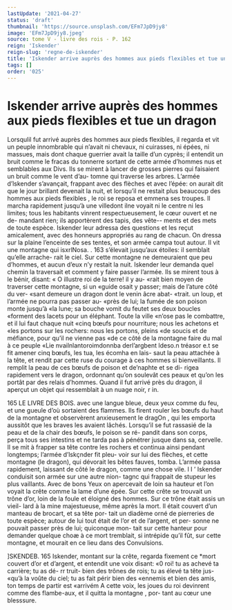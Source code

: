 ```yaml
---
lastUpdate: '2021-04-27'
status: 'draft'
thumbnail: 'https://source.unsplash.com/EFm7JpD9jy8'
image: 'EFm7JpD9jy8.jpeg'
source: tome V - livre des rois - P. 162
reign: 'Iskender'
reign-slug: 'regne-de-iskender'
title: 'Iskender arrive auprès des hommes aux pieds flexibles et tue un dragon | Le Livre des Rois | Shâhnâmeh'
tags: []
order: '025'
---
```


# Iskender arrive auprès des hommes aux pieds flexibles et tue un dragon

Lorsqulil fut arrivé auprès des hommes aux pieds
flexibles, il regarda et vit un peuple innombrable qui n’avait ni chevaux, ni cuirasses, ni épées, ni massues, mais dont chaque guerrier avait la taille d’un cyprès; il entendit un bruit comme le fracas du tonnerre sortant de cette armée d’hommes nus et semblables aux Divs. Ils se mirent à lancer de grosses pierres qui faisaient un bruit comme le vent d’au- tomne qui traverse les arbres. L’armée d’lskender
s’avançait, frappant avec des flèches et avec l’épée:
on aurait dit que le jour brillant devenait la nuit, et lorsqu’il ne restait plus beaucoup des hommes aux pieds flexibles , le roi se reposa et emmena ses troupes.
Il marcha rapidement jusqu’à une villedont ilne voyait ni le centre ni les limites; tous les habitants vinrent respectueusement, le cœur ouvert et ne de- mandant rien; ils apportèrent des tapis, des vête-- ments et des mets de toute espèce. Iskender leur adressa des questions et les reçut amicalement, avec des honneurs appropriés au rang de chacun. On dressa sur la plaine l’enceinte de ses tentes, et son armée campa tout autour. Il vit une montagne qui
isxrlNosa. . 163 s’élevait jusqu’aux étoiles: il semblait qu’elle arrache-
rait le ciel. Sur cette montagne ne demeuraient que peu d’hommes, et aucun d’eux n’y restait la nuit.
Iskender leur demanda quel chemin la traversait et comment y faire passer l’armée. Ils se mirent tous à
le bénir, disant: « O illustre roi de la terre! il y au- «rait bien moyen de traverser cette montagne, si un «guide osait y passer; mais de l’ature côté du ver-
«sant demeure un dragon dont le venin âcre abat- «trait. un loup, et l’armée ne pourra pas passer au-
«près de lui; la fumée de son poison monte jusqu’à
«la lune; sa bouche vomit du feutet ses deux boucles «forment des lacets pour un éléphant. Toute la ville «n’ose pas le combattre, et il lui faut chaque nuit «cinq bœufs pour nourriture; nous les achetons et «les portons sur les rochers: nous les portons, pleins «de soucis et de méfiance, pour qu’il ne vienne pas
«de ce côté de la montagne faire du mal à ce peuple
«Lie nvailnlantoroimdonnba derl’argbent ldeso.n tréasor e.t
se fit amener cinq bœufs, les tua, les écomha en lais- saut la peau attachée à la tête, et rendit par cette ruse
du courage à ces hommes si bienveillants. Il remplit la peau de ces bœufs de poison et de’naphte et se di- rigea rapidement vers le dragon, ordonnant qu’on soulevât ces peaux et qu’on les portât par des relais d’hommes. Quand il fut arrivé près du dragon, il aperçut un objet qui ressemblait à un nuage noir,
r in.

165 LE LIVRE DES BOIS.
avec une langue bleue, deux yeux comme du feu, et une gueule d’où sortaient des flammes. Ils firent rouler
les bœufs du haut de la montagne et observèrent anxieusement le dragOn , qui les emporta aussitôt que les braves les avaient lâchés. Lorsqu’il se fut rassasié
de la peau et de la chair des bœufs, le poison se ré- pandit dans son corps, perça tous ses intestins et ne tarda pas à pénétrer jusque dans sa, cervelle. Il se
mit à frapper sa tête contre les rochers et continua ainsi pendant longtemps; l’armée d’lskçnder fit pleu-
voir sur lui des flèches, et cette montagne (le dragon), qui dévorait les bêtes fauves, tomba. L’armée passa
rapidement, laissant de côté le dragon, comme une
chose vile. l I ’
Iskender conduisit son armée sur une autre nion-
tagnc qui frappait de stupeur les plus vaillants. Avec de bons Yeux on apercevait de loin sa hauteur et l’on voyait la crête comme la lame d’une épée. Sur cette
crête se trouvait un trône d’or, loin de la foule et éloigné des hommes. Sur ce trône était assis un vieil-
lard à la mine majestueuse, même après la mort. Il était couvert d’un manteau de brocart, et sa tête por-
tait un diadème orné de pierreries de toute espèce; autour de lui tout était de l’or et de l’argent, et per-
sonne ne pouvait passer près de lui; quiconque mon- tait sur cette hanteur pour demander quelque choæ à ce mort tremblait, si intrépide qu’il fût, sur cette montagne, et mourait en ce lieu dans des Convulsions.

]SKENDEB. 165 Iskender, montant sur la crête, regarda fixement ce
\*mort couvert d’or et d’argent, et entendit une voix disant: «0 roi! tu as achevé ta carrière; tu as dé- rr truit- bien des trônes de rois; tu as élevé ta tête jus- «qu’à la voûte du ciel; tu as fait périr bien des
«ennemis et bien des amis, ton temps de partir est «arrivém A cette voix, les joues du roi devinrent comme des flambe-aux, et il quitta la montagne , por-
tant au cœur une blesssure.
